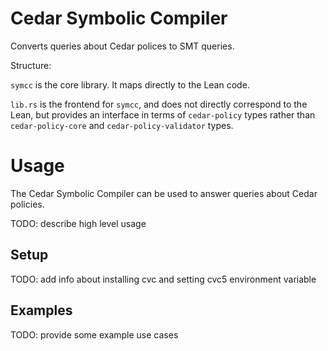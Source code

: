 # Cedar Symbolic Compiler

Converts queries about Cedar polices to SMT queries.

Structure:

`symcc` is the core library. It maps directly to the Lean code.

`lib.rs` is the frontend for `symcc`, and does not directly correspond to the
Lean, but provides an interface in terms of `cedar-policy` types rather than
`cedar-policy-core` and `cedar-policy-validator` types.

# Usage

The Cedar Symbolic Compiler can be used to answer queries about Cedar policies.

TODO: describe high level usage

## Setup

TODO: add info about installing cvc and setting cvc5 environment variable

## Examples

TODO: provide some example use cases